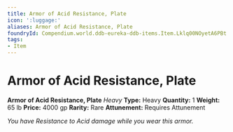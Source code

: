 ```yaml
---
title: Armor of Acid Resistance, Plate
icon: ':luggage:'
aliases: Armor of Acid Resistance, Plate
foundryId: Compendium.world.ddb-eureka-ddb-items.Item.Lklq00NOyetA6PBt
tags:
- Item
---
```


# Armor of Acid Resistance, Plate

**Armor of Acid Resistance, Plate**
_Heavy_
**Type:** Heavy
**Quantity:** 1
**Weight:** 65 lb
**Price:** 4000 gp
**Rarity:** Rare
**Attunement:** Requires Attunement

*You have Resistance to Acid damage while you wear this armor.*
